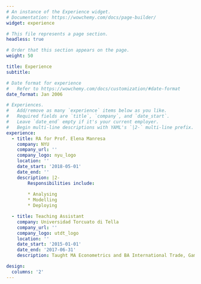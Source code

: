 ```yaml
---
# An instance of the Experience widget.
# Documentation: https://wowchemy.com/docs/page-builder/
widget: experience

# This file represents a page section.
headless: true

# Order that this section appears on the page.
weight: 50

title: Experience
subtitle:

# Date format for experience
#   Refer to https://wowchemy.com/docs/customization/#date-format
date_format: Jan 2006

# Experiences.
#   Add/remove as many `experience` items below as you like.
#   Required fields are `title`, `company`, and `date_start`.
#   Leave `date_end` empty if it's your current employer.
#   Begin multi-line descriptions with YAML's `|2-` multi-line prefix.
experience:
  - title: RA for Prof. Elena Manresa
    company: NYU
    company_url: ''
    company_logo: nyu_logo
    location: ''
    date_start: '2018-05-01'
    date_end: ''
    description: |2-
        Responsibilities include:
        
        * Analysing
        * Modelling
        * Deploying

  - title: Teaching Assistant
    company: Universidad Torcuato di Tella
    company_url: ''
    company_logo: utdt_logo
    location: ''
    date_start: '2015-01-01'
    date_end: '2017-06-31'
    description: Taught MA Econometrics and BA International Trade, Game Theory and Economic Growth

design:
  columns: '2'
---
```

